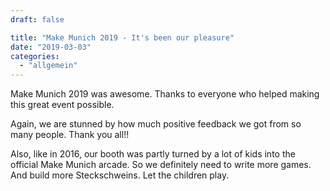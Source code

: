 ```yaml
---
draft: false

title: "Make Munich 2019 - It's been our pleasure"
date: "2019-03-03"
categories: 
  - "allgemein"
---
```


Make Munich 2019 was awesome. Thanks to everyone who helped making this great event possible.

Again, we are stunned by how much positive feedback we got from so many people. Thank you all!!

Also, like in 2016, our booth was partly turned by a lot of kids into the official Make Munich arcade. So we definitely need to write more games. And build more Steckschweins. Let the children play.
